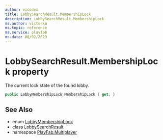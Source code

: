 ```yaml
---
author: vicodex
title: LobbySearchResult.MembershipLock
description: LobbySearchResult.MembershipLock
ms.author: victorku
ms.topic: reference
ms.service: playfab
ms.date: 08/02/2023
---
```


# LobbySearchResult.MembershipLock property

The current lock state of the found lobby.

```csharp
public LobbyMembershipLock MembershipLock { get; }
```

## See Also

* enum [LobbyMembershipLock](../LobbyMembershipLock.md)
* class [LobbySearchResult](../LobbySearchResult.md)
* namespace [PlayFab.Multiplayer](../../PlayFabMultiplayerSDK.md)

